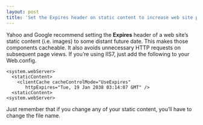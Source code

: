```yaml
---
layout: post
title: 'Set the Expires header on static content to increase web site performance'
---
```

Yahoo and Google recommend setting the **Expires** header of a web site’s static content (i.e. images) to some distant future date. This makes those components cacheable. It also avoids unnecessary HTTP requests on subsequent page views. If you’re using IIS7, just add the following to your Web.config.
    
    <system.webServer>  
      <staticContent>  
        <clientCache cacheControlMode="UseExpires"  
           httpExpires="Tue, 19 Jan 2038 03:14:07 GMT" />  
      <staticContent>  
    <system.webServer>  
    

  


Just remember that if you change any of your static content, you’ll have to change the file name.

